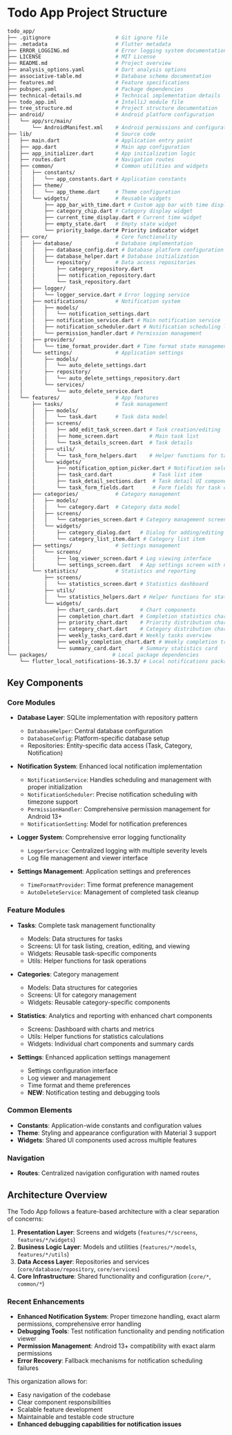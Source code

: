 # Todo App Project Structure

```bash
todo_app/
├── .gitignore                     # Git ignore file
├── .metadata                      # Flutter metadata
├── ERROR_LOGGING.md               # Error logging system documentation
├── LICENSE                        # MIT License
├── README.md                      # Project overview
├── analysis_options.yaml          # Dart analysis options
├── associative-table.md           # Database schema documentation
├── features.md                    # Feature specifications
├── pubspec.yaml                   # Package dependencies
├── technical-details.md           # Technical implementation details
├── todo_app.iml                   # IntelliJ module file
├── tree_structure.md              # Project structure documentation
├── android/                       # Android platform configuration
│   └── app/src/main/
│       └── AndroidManifest.xml    # Android permissions and configuration
├── lib/                           # Source code
│   ├── main.dart                  # Application entry point
│   ├── app.dart                   # Main app configuration
│   ├── app_initializer.dart       # App initialization logic
│   ├── routes.dart                # Navigation routes
│   ├── common/                    # Common utilities and widgets
│   │   ├── constants/
│   │   │   └── app_constants.dart # Application constants
│   │   ├── theme/
│   │   │   └── app_theme.dart     # Theme configuration
│   │   └── widgets/               # Reusable widgets
│   │       ├── app_bar_with_time.dart # Custom app bar with time display
│   │       ├── category_chip.dart # Category display widget
│   │       ├── current_time_display.dart # Current time widget
│   │       ├── empty_state.dart   # Empty state widget
│   │       └── priority_badge.dart# Priority indicator widget
│   ├── core/                      # Core functionality
│   │   ├── database/              # Database implementation
│   │   │   ├── database_config.dart # Database platform configuration
│   │   │   ├── database_helper.dart # Database initialization
│   │   │   └── repository/        # Data access repositories
│   │   │       ├── category_repository.dart
│   │   │       ├── notification_repository.dart
│   │   │       └── task_repository.dart
│   │   ├── logger/
│   │   │   └── logger_service.dart # Error logging service
│   │   ├── notifications/         # Notification system
│   │   │   ├── models/
│   │   │   │   └── notification_settings.dart
│   │   │   ├── notification_service.dart # Main notification service
│   │   │   ├── notification_scheduler.dart # Notification scheduling logic
│   │   │   └── permission_handler.dart # Permission management
│   │   ├── providers/
│   │   │   └── time_format_provider.dart # Time format state management
│   │   └── settings/              # Application settings
│   │       ├── models/
│   │       │   └── auto_delete_settings.dart
│   │       ├── repository/
│   │       │   └── auto_delete_settings_repository.dart
│   │       └── services/
│   │           └── auto_delete_service.dart
│   └── features/                  # App features
│       ├── tasks/                 # Task management
│       │   ├── models/
│       │   │   └── task.dart      # Task data model
│       │   ├── screens/
│       │   │   ├── add_edit_task_screen.dart # Task creation/editing
│       │   │   ├── home_screen.dart          # Main task list
│       │   │   └── task_details_screen.dart  # Task details
│       │   ├── utils/
│       │   │   └── task_form_helpers.dart    # Helper functions for task forms
│       │   └── widgets/
│       │       ├── notification_option_picker.dart # Notification selection UI
│       │       ├── task_card.dart             # Task list item
│       │       ├── task_detail_sections.dart  # Task detail UI components
│       │       └── task_form_fields.dart      # Form fields for task creation/editing
│       ├── categories/            # Category management
│       │   ├── models/
│       │   │   └── category.dart  # Category data model
│       │   ├── screens/
│       │   │   └── categories_screen.dart # Category management screen
│       │   └── widgets/
│       │       ├── category_dialog.dart   # Dialog for adding/editing categories
│       │       └── category_list_item.dart # Category list item
│       ├── settings/              # Settings management
│       │   └── screens/
│       │       ├── log_viewer_screen.dart # Log viewing interface
│       │       └── settings_screen.dart   # App settings screen with notification testing
│       └── statistics/            # Statistics and reporting
│           ├── screens/
│           │   └── statistics_screen.dart # Statistics dashboard
│           ├── utils/
│           │   └── statistics_helpers.dart # Helper functions for statistics
│           └── widgets/
│               ├── chart_cards.dart       # Chart components
│               ├── completion_chart.dart  # Completion statistics chart
│               ├── priority_chart.dart    # Priority distribution chart
│               ├── category_chart.dart    # Category distribution chart
│               ├── weekly_tasks_card.dart # Weekly tasks overview
│               ├── weekly_completion_chart.dart # Weekly completion trends
│               └── summary_card.dart      # Summary statistics card
└── packages/                     # Local package dependencies
    └── flutter_local_notifications-16.3.3/ # Local notifications package
```

## Key Components

### Core Modules

- **Database Layer**: SQLite implementation with repository pattern
  - `DatabaseHelper`: Central database configuration
  - `DatabaseConfig`: Platform-specific database setup
  - Repositories: Entity-specific data access (Task, Category, Notification)

- **Notification System**: Enhanced local notification implementation
  - `NotificationService`: Handles scheduling and management with proper initialization
  - `NotificationScheduler`: Precise notification scheduling with timezone support
  - `PermissionHandler`: Comprehensive permission management for Android 13+
  - `NotificationSetting`: Model for notification preferences

- **Logger System**: Comprehensive error logging functionality
  - `LoggerService`: Centralized logging with multiple severity levels
  - Log file management and viewer interface

- **Settings Management**: Application settings and preferences
  - `TimeFormatProvider`: Time format preference management
  - `AutoDeleteService`: Management of completed task cleanup

### Feature Modules

- **Tasks**: Complete task management functionality
  - Models: Data structures for tasks
  - Screens: UI for task listing, creation, editing, and viewing
  - Widgets: Reusable task-specific components
  - Utils: Helper functions for task operations

- **Categories**: Category management
  - Models: Data structures for categories
  - Screens: UI for category management
  - Widgets: Reusable category-specific components

- **Statistics**: Analytics and reporting with enhanced chart components
  - Screens: Dashboard with charts and metrics
  - Utils: Helper functions for statistics calculations
  - Widgets: Individual chart components and summary cards

- **Settings**: Enhanced application settings management
  - Settings configuration interface
  - Log viewer and management
  - Time format and theme preferences
  - **NEW**: Notification testing and debugging tools

### Common Elements

- **Constants**: Application-wide constants and configuration values
- **Theme**: Styling and appearance configuration with Material 3 support
- **Widgets**: Shared UI components used across multiple features

### Navigation

- **Routes**: Centralized navigation configuration with named routes

## Architecture Overview

The Todo App follows a feature-based architecture with a clear separation of concerns:

1. **Presentation Layer**: Screens and widgets (`features/*/screens`, `features/*/widgets`)
2. **Business Logic Layer**: Models and utilities (`features/*/models`, `features/*/utils`)
3. **Data Access Layer**: Repositories and services (`core/database/repository`, `core/services`)
4. **Core Infrastructure**: Shared functionality and configuration (`core/*`, `common/*`)

### Recent Enhancements

- **Enhanced Notification System**: Proper timezone handling, exact alarm permissions, comprehensive error handling
- **Debugging Tools**: Test notification functionality and pending notification viewer
- **Permission Management**: Android 13+ compatibility with exact alarm permissions
- **Error Recovery**: Fallback mechanisms for notification scheduling failures

This organization allows for:

- Easy navigation of the codebase
- Clear component responsibilities
- Scalable feature development
- Maintainable and testable code structure
- **Enhanced debugging capabilities for notification issues**